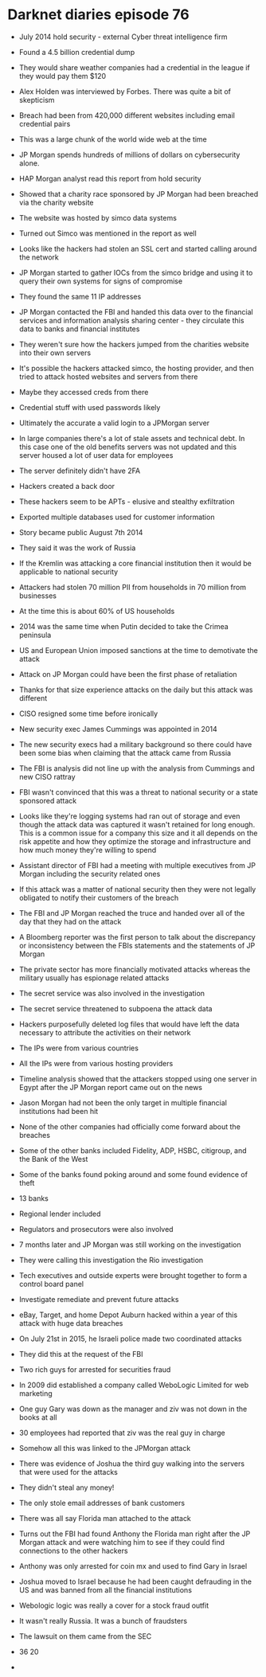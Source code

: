 # Darknet diaries episode 76

- July 2014 hold security - external Cyber threat intelligence firm
- Found a 4.5 billion credential dump
- They would share weather companies had a credential in the league if they would pay them $120
- Alex Holden was interviewed by Forbes.  There was quite a bit of skepticism
- Breach had been from 420,000 different websites including email credential pairs
- This was a large chunk of the world wide web at the time
- JP Morgan spends hundreds of millions of dollars on cybersecurity alone.
- HAP Morgan analyst read this report from hold security
- Showed that a charity race sponsored by JP Morgan had been breached via the charity website
- The website was hosted by simco data systems
- Turned out Simco was mentioned in the report as well
- Looks like the hackers had stolen an SSL cert and started calling around the network
- JP Morgan started to gather IOCs from the simco bridge and using it to query their own systems for signs of compromise
- They found the same 11 IP addresses

- JP Morgan contacted the FBI and handed this data over to the financial services and information analysis sharing center - they circulate this data to banks and financial institutes
- They weren't sure how the hackers jumped from the charities website into their own servers
- It's possible the hackers attacked simco, the hosting provider, and then tried to attack hosted websites and servers from there
- Maybe they accessed creds from there
- Credential stuff with used passwords likely
- Ultimately the accurate a valid login to a JPMorgan server

- In large companies there's a lot of stale assets and technical debt.  In this case one of the old benefits servers was not updated and this server housed a lot of user data for employees
- The server definitely didn't have 2FA
- Hackers created a back door
- These hackers seem to be APTs - elusive and stealthy exfiltration
- Exported multiple databases used for customer information

- Story became public August 7th 2014
- They said it was the work of Russia
- If the Kremlin was attacking a core financial institution then it would be applicable to national security

- Attackers had stolen 70 million PII from households in 70 million from businesses
- At the time this is about 60% of US households
- 2014 was the same time when Putin decided to take the Crimea peninsula
- US and European Union imposed sanctions at the time to demotivate the attack
- Attack on JP Morgan could have been the first phase of retaliation
- Thanks for that size experience attacks on the daily but this attack was different

- CISO resigned some time before ironically
- New security exec James Cummings was appointed in 2014
- The new security execs had a military background so there could have been some bias when claiming that the attack came from Russia
- The FBI is analysis did not line up with the analysis from Cummings and new CISO rattray
- FBI wasn't convinced that this was a threat to national security or a state sponsored attack
- Looks like they're logging systems had ran out of storage and even though the attack data was captured it wasn't retained for long enough.  This is a common issue for a company this size and it all depends on the risk appetite and how they optimize the storage and infrastructure and how much money they're willing to spend

- Assistant director of FBI had a meeting with multiple executives from JP Morgan including the security related ones
- If this attack was a matter of national security then they were not legally obligated to notify their customers of the breach
- The FBI and JP Morgan reached the truce and handed over all of the day that they had on the attack

- A Bloomberg reporter was the first person to talk about the discrepancy or inconsistency between the FBIs statements and the statements of JP Morgan
- The private sector has more financially motivated attacks whereas the military usually has espionage related attacks
- The secret service was also involved in the investigation
- The secret service threatened to subpoena the attack data

- Hackers purposefully deleted log files that would have left the data necessary to attribute the activities on their network
- The IPs were from various countries
- All the IPs were from various hosting providers
- Timeline analysis showed that the attackers stopped using one server in Egypt after the JP Morgan report came out on the news

- Jason Morgan had not been the only target in multiple financial institutions had been hit
- None of the other companies had officially come forward about the breaches
- Some of the other banks included Fidelity, ADP, HSBC, citigroup, and the Bank of the West
- Some of the banks found poking around and some found evidence of theft
- 13 banks
- Regional lender included
- Regulators and prosecutors were also involved

- 7 months later and JP Morgan was still working on the investigation
- They were calling this investigation the  Rio investigation
- Tech executives and outside experts were brought together to form a control board panel
- Investigate remediate and prevent future attacks
- eBay, Target, and home Depot Auburn hacked within a year of this attack with huge data breaches

- On July 21st in 2015, he Israeli police made two coordinated attacks
- They did this at the request of the FBI
- Two rich guys for arrested for securities fraud
- In 2009 did established a company called WeboLogic Limited for web marketing
- One guy Gary was down as the manager and ziv was not down in the books at all
- 30 employees had reported that ziv was the real guy in charge
- Somehow all this was linked to the JPMorgan attack
- There was evidence of Joshua the third guy walking into the servers that were used for the attacks

- They didn't steal any money!
- The only stole email addresses of bank customers
- There was all say Florida man attached to the attack

- Turns out the FBI had found Anthony the Florida man right after the JP Morgan attack and were watching him to see if they could find connections to the other hackers
- Anthony was only arrested for coin mx and used to find Gary in Israel
- Joshua moved to Israel because he had been caught defrauding in the US and was banned from all the financial institutions
- Webologic logic was really a cover for a stock fraud outfit
- It wasn't really Russia. It was a bunch of fraudsters

- The lawsuit on them came from the SEC
- 36 20
-